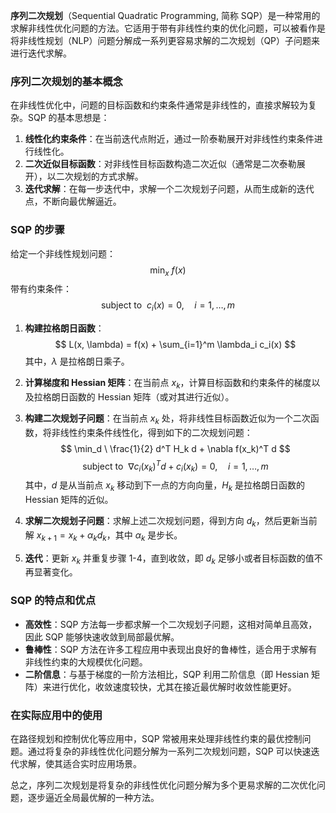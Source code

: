 
**序列二次规划**（Sequential Quadratic Programming, 简称 SQP）是一种常用的求解非线性优化问题的方法。它适用于带有非线性约束的优化问题，可以被看作是将非线性规划（NLP）问题分解成一系列更容易求解的二次规划（QP）子问题来进行迭代求解。

### 序列二次规划的基本概念
在非线性优化中，问题的目标函数和约束条件通常是非线性的，直接求解较为复杂。SQP 的基本思想是：
1. **线性化约束条件**：在当前迭代点附近，通过一阶泰勒展开对非线性约束条件进行线性化。
2. **二次近似目标函数**：对非线性目标函数构造二次近似（通常是二次泰勒展开），以二次规划的方式求解。
3. **迭代求解**：在每一步迭代中，求解一个二次规划子问题，从而生成新的迭代点，不断向最优解逼近。

### SQP 的步骤
给定一个非线性规划问题：
$$
\min_x \ f(x)
$$
带有约束条件：
$$
\text{subject to } \ c_i(x) = 0, \quad i = 1, \dots, m
$$
1. **构建拉格朗日函数**：
   $$
   L(x, \lambda) = f(x) + \sum_{i=1}^m \lambda_i c_i(x)
   $$
   其中，$\lambda$ 是拉格朗日乘子。

2. **计算梯度和 Hessian 矩阵**：在当前点 $x_k$，计算目标函数和约束条件的梯度以及拉格朗日函数的 Hessian 矩阵（或对其进行近似）。

3. **构建二次规划子问题**：在当前点 $x_k$ 处，将非线性目标函数近似为一个二次函数，将非线性约束条件线性化，得到如下的二次规划问题：
   $$
   \min_d \ \frac{1}{2} d^T H_k d + \nabla f(x_k)^T d
   $$
   $$
   \text{subject to } \ \nabla c_i(x_k)^T d + c_i(x_k) = 0, \quad i = 1, \dots, m
   $$
   其中，$d$ 是从当前点 $x_k$ 移动到下一点的方向向量，$H_k$ 是拉格朗日函数的 Hessian 矩阵的近似。

4. **求解二次规划子问题**：求解上述二次规划问题，得到方向 $d_k$，然后更新当前解 $x_{k+1} = x_k + \alpha_k d_k$，其中 $\alpha_k$ 是步长。

5. **迭代**：更新 $x_k$ 并重复步骤 1-4，直到收敛，即 $d_k$ 足够小或者目标函数的值不再显著变化。

### SQP 的特点和优点
- **高效性**：SQP 方法每一步都求解一个二次规划子问题，这相对简单且高效，因此 SQP 能够快速收敛到局部最优解。
- **鲁棒性**：SQP 方法在许多工程应用中表现出良好的鲁棒性，适合用于求解有非线性约束的大规模优化问题。
- **二阶信息**：与基于梯度的一阶方法相比，SQP 利用二阶信息（即 Hessian 矩阵）来进行优化，收敛速度较快，尤其在接近最优解时收敛性能更好。

### 在实际应用中的使用
在路径规划和控制优化等应用中，SQP 常被用来处理非线性约束的最优控制问题。通过将复杂的非线性优化问题分解为一系列二次规划问题，SQP 可以快速迭代求解，使其适合实时应用场景。

总之，序列二次规划是将复杂的非线性优化问题分解为多个更易求解的二次优化问题，逐步逼近全局最优解的一种方法。
